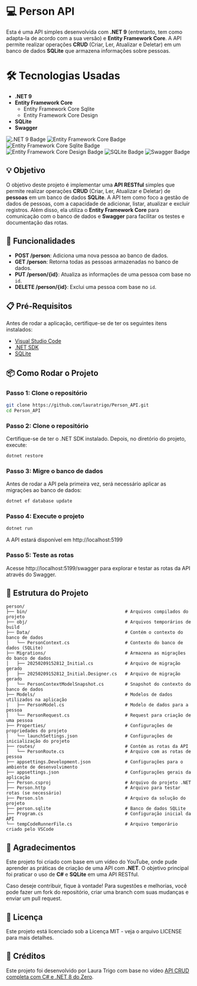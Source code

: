 # 💻 Person API 

Esta é uma API simples desenvolvida com **.NET 9** (entretanto, tem como adapta-la de acordo com a sua versão) e **Entity Framework Core**. A API permite realizar operações **CRUD** (Criar, Ler, Atualizar e Deletar) em um banco de dados **SQLite** que armazena informações sobre pessoas.

# 🛠 Tecnologias Usadas

- **.NET 9**
- **Entity Framework Core**
  - Entity Framework Core Sqlite
  - Entity Framework Core Design
- **SQLite**
- **Swagger**

![.NET 9 Badge](https://img.shields.io/badge/.NET-9.0-blue?logo=.net&logoColor=white)
![Entity Framework Core Badge](https://img.shields.io/badge/Entity_Framework_Core-9.0-blue?logo=entity-framework&logoColor=white)
![Entity Framework Core Sqlite Badge](https://img.shields.io/badge/Entity_Framework_Core_Sqlite-9.0-blue?logo=sqlite&logoColor=white)
![Entity Framework Core Design Badge](https://img.shields.io/badge/Entity_Framework_Core_Design-9.0-blue?logo=visualstudio&logoColor=white)
![SQLite Badge](https://img.shields.io/badge/SQLite-3.49-green?logo=sqlite&logoColor=white)
![Swagger Badge](https://img.shields.io/badge/Swagger-API-orange?logo=swagger&logoColor=white)

## 💡 Objetivo 

O objetivo deste projeto é implementar uma **API RESTful** simples que permite realizar operações **CRUD** (Criar, Ler, Atualizar e Deletar) de **pessoas** em um banco de dados **SQLite**. A API tem como foco a gestão de dados de pessoas, com a capacidade de adicionar, listar, atualizar e excluir registros. Além disso, ela utiliza o **Entity Framework Core** para comunicação com o banco de dados e **Swagger** para facilitar os testes e documentação das rotas.

## 🚀 Funcionalidades 

- **POST /person**: Adiciona uma nova pessoa ao banco de dados.
- **GET /person**: Retorna todas as pessoas armazenadas no banco de dados.
- **PUT /person/{id}**: Atualiza as informações de uma pessoa com base no `id`.
- **DELETE /person/{id}**: Exclui uma pessoa com base no `id`.

## 📋 Pré-Requisitos 

Antes de rodar a aplicação, certifique-se de ter os seguintes itens instalados:

- [Visual Studio Code](https://code.visualstudio.com/)
- [.NET SDK](https://dotnet.microsoft.com/download)
- [SQLite](https://www.sqlite.org/download.html)

## 📦 Como Rodar o Projeto

### Passo 1: Clone o repositório

```bash
git clone https://github.com/lauratrigo/Person_API.git
cd Person_API
```

### Passo 2: Clone o repositório

Certifique-se de ter o .NET SDK instalado. Depois, no diretório do projeto, execute:

```bash
dotnet restore
```

### Passo 3: Migre o banco de dados

Antes de rodar a API pela primeira vez, será necessário aplicar as migrações ao banco de dados:

```bash
dotnet ef database update
```

### Passo 4: Execute o projeto

```bash
dotnet run
```
A API estará disponível em http://localhost:5199

### Passo 5: Teste as rotas

Acesse http://localhost:5199/swagger para explorar e testar as rotas da API através do Swagger.

## 📂 Estrutura do Projeto

```
person/
├── bin/                                     # Arquivos compilados do projeto
├── obj/                                     # Arquivos temporários de build
├── Data/                                    # Contém o contexto do banco de dados
│   └── PersonContext.cs                     # Contexto do banco de dados (SQLite)
├── Migrations/                              # Armazena as migrações do banco de dados
│   ├── 20250209152812_Initial.cs            # Arquivo de migração gerado
│   ├── 20250209152812_Initial.Designer.cs   # Arquivo de migração gerado
│   └── PersonContextModelSnapshot.cs        # Snapshot do contexto do banco de dados
├── Models/                                  # Modelos de dados utilizados na aplicação
│   ├── PersonModel.cs                       # Modelo de dados para a pessoa
│   └── PersonRequest.cs                     # Request para criação de uma pessoa
├── Properties/                              # Configurações de propriedades do projeto
│   └── launchSettings.json                  # Configurações de inicialização do projeto
├── routes/                                  # Contém as rotas da API
│   └── PersonRoute.cs                       # Arquivo com as rotas de pessoa
├── appsettings.Development.json             # Configurações para o ambiente de desenvolvimento
├── appsettings.json                         # Configurações gerais da aplicação
├── Person.csproj                            # Arquivo do projeto .NET
├── Person.http                              # Arquivo para testar rotas (se necessário)
├── Person.sln                               # Arquivo da solução do projeto
├── person.sqlite                            # Banco de dados SQLite
├── Program.cs                               # Configuração inicial da API
└── tempCodeRunnerFile.cs                    # Arquivo temporário criado pelo VSCode
```


## 🤝 Agradecimentos

Este projeto foi criado com base em um vídeo do YouTube, onde pude aprender as práticas de criação de uma API com **.NET**. O objetivo principal foi praticar o uso de **C#** e **SQLite** em uma API RESTful.

Caso deseje contribuir, fique à vontade! Para sugestões e melhorias, você pode fazer um fork do repositório, criar uma branch com suas mudanças e enviar um pull request.

## 📜 Licença

Este projeto está licenciado sob a Licença MIT - veja o arquivo LICENSE para mais detalhes.

## 🎥 Créditos

Este projeto foi desenvolvido por Laura Trigo com base no vídeo [API CRUD completa com C# e .NET 8 do Zero](https://www.youtube.com/watch?v=UXMKOgmQ7zI&list=PLdP0_O7ZLFU1ze1Lkg1aE8AilZ-_B2JOG&index=2).
